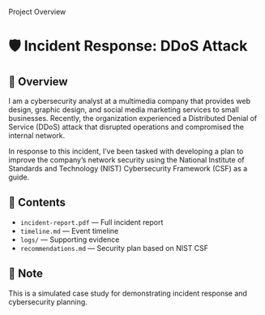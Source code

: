 Project Overview
 # 🛡️ Incident Response: DDoS Attack

## 📘 Overview

I am a cybersecurity analyst at a multimedia company that provides web design, graphic design, and social media marketing services to small businesses. Recently, the organization experienced a Distributed Denial of Service (DDoS) attack that disrupted operations and compromised the internal network.

In response to this incident, I’ve been tasked with developing a plan to improve the company’s network security using the National Institute of Standards and Technology (NIST) Cybersecurity Framework (CSF) as a guide.

## 📂 Contents

- `incident-report.pdf` — Full incident report  
- `timeline.md` — Event timeline  
- `logs/` — Supporting evidence  
- `recommendations.md` — Security plan based on NIST CSF

## 🧠 Note

This is a simulated case study for demonstrating incident response and cybersecurity planning.
